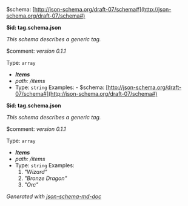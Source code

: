 &#36;schema: [http://json-schema.org/draft-07/schema#](http://json-schema.org/draft-07/schema#)

<b id="tag.schema.json">&#36;id: tag.schema.json</b>

_This schema describes a generic tag._

&#36;comment: _version 0.1.1_

Type: `array`

 - **_Items_**
 - <i id="/items">path: /items</i>
 - Type: `string`
Examples:  - &#36;schema: [http://json-schema.org/draft-07/schema#](http://json-schema.org/draft-07/schema#)

<b id="tag.schema.json">&#36;id: tag.schema.json</b>

_This schema describes a generic tag._

&#36;comment: _version 0.1.1_

Type: `array`

 - **_Items_**
 - <i id="/items">path: /items</i>
 - Type: `string`
Examples: 
	 1. _"Wizard"_
	 2. _"Bronze Dragon"_
	 3. _"Orc"_

_Generated with [json-schema-md-doc](https://brianwendt.github.io/json-schema-md-doc/)_